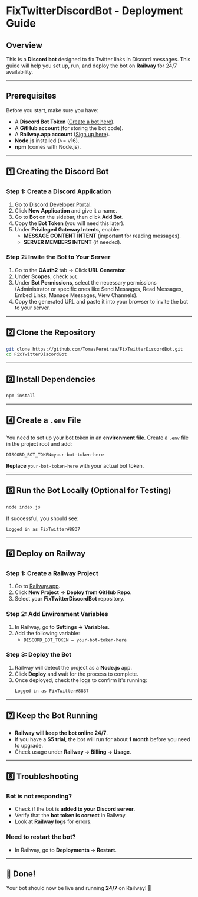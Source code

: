 # FixTwitterDiscordBot - Deployment Guide

## Overview
This is a **Discord bot** designed to fix Twitter links in Discord messages. This guide will help you set up, run, and deploy the bot on **Railway** for 24/7 availability.

---

## Prerequisites
Before you start, make sure you have:
- A **Discord Bot Token** ([Create a bot here](https://discord.com/developers/applications)).
- A **GitHub account** (for storing the bot code).
- A **Railway.app account** ([Sign up here](https://railway.app/)).
- **Node.js** installed (>= v16).
- **npm** (comes with Node.js).

---

## 1️⃣ Creating the Discord Bot
### **Step 1: Create a Discord Application**
1. Go to [Discord Developer Portal](https://discord.com/developers/applications).
2. Click **New Application** and give it a name.
3. Go to **Bot** on the sidebar, then click **Add Bot**.
4. Copy the **Bot Token** (you will need this later).
5. Under **Privileged Gateway Intents**, enable:
   - **MESSAGE CONTENT INTENT** (important for reading messages).
   - **SERVER MEMBERS INTENT** (if needed).

### **Step 2: Invite the Bot to Your Server**
1. Go to the **OAuth2** tab → Click **URL Generator**.
2. Under **Scopes**, check `bot`.
3. Under **Bot Permissions**, select the necessary permissions (Administrator or specific ones like Send Messages, Read Messages, Embed Links, Manage Messages, View Channels).
4. Copy the generated URL and paste it into your browser to invite the bot to your server.

---

## 2️⃣ Clone the Repository
```sh
git clone https://github.com/TomasPereiraa/FixTwitterDiscordBot.git
cd FixTwitterDiscordBot
```

---

## 3️⃣ Install Dependencies
```sh
npm install
```

---

## 4️⃣ Create a `.env` File
You need to set up your bot token in an **environment file**.
Create a `.env` file in the project root and add:
```env
DISCORD_BOT_TOKEN=your-bot-token-here
```

**Replace** `your-bot-token-here` with your actual bot token.

---

## 5️⃣ Run the Bot Locally (Optional for Testing)
```sh
node index.js
```
If successful, you should see:
```
Logged in as FixTwitter#8837
```

---

## 6️⃣ Deploy on Railway
### **Step 1: Create a Railway Project**
1. Go to [Railway.app](https://railway.app/).
2. Click **New Project** → **Deploy from GitHub Repo**.
3. Select your **FixTwitterDiscordBot** repository.

### **Step 2: Add Environment Variables**
1. In Railway, go to **Settings → Variables**.
2. Add the following variable:
   - `DISCORD_BOT_TOKEN = your-bot-token-here`

### **Step 3: Deploy the Bot**
1. Railway will detect the project as a **Node.js** app.
2. Click **Deploy** and wait for the process to complete.
3. Once deployed, check the logs to confirm it's running:
   ```sh
   Logged in as FixTwitter#8837
   ```

---

## 7️⃣ Keep the Bot Running
- **Railway will keep the bot online 24/7**.
- If you have a **$5 trial**, the bot will run for about **1 month** before you need to upgrade.
- Check usage under **Railway → Billing → Usage**.

---

## 8️⃣ Troubleshooting
### **Bot is not responding?**
- Check if the bot is **added to your Discord server**.
- Verify that the **bot token is correct** in Railway.
- Look at **Railway logs** for errors.

### **Need to restart the bot?**
- In Railway, go to **Deployments → Restart**.

---

## 🎉 Done!
Your bot should now be live and running **24/7** on Railway! 🚀

